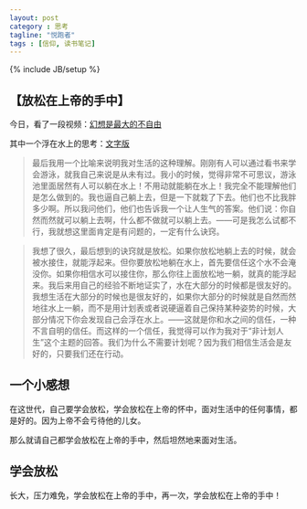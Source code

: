 ```yaml
---
layout: post
category : 思考
tagline: "悦跑者"
tags : [信仰, 读书笔记]
---
```

{% include JB/setup %}

## 【放松在上帝的手中】

今日，看了一段视频：[幻想是最大的不自由](http://v.youku.com/v_show/id_XODkyNjIwNDg0.html) 

其中一个浮在水上的思考：[文字版](http://weibo.com/p/1001603809359367903239)

> 最后我用一个比喻来说明我对生活的这种理解。刚刚有人可以通过看书来学会游泳，就我自己来说是从未有过。我小的时候，觉得非常不可思议，游泳池里面居然有人可以躺在水上！不用动就能躺在水上！我完全不能理解他们是怎么做到的。我也逼自己躺上去，但是一下就栽了下去。他们也不比我胖多少啊。所以我问他们，他们也告诉我一个让人生气的答案。他们说：你自然而然就可以躺上去啊，什么都不做就可以躺上去。——可是我怎么试都不行，我就想这里面肯定是有问题的，一定有什么诀窍。 

> 我想了很久，最后想到的诀窍就是放松。如果你放松地躺上去的时候，就会被水接住，就能浮起来。但你要放松地躺在水上，首先要信任这个水不会淹没你。如果你相信水可以接住你，那么你往上面放松地一躺，就真的能浮起来。我后来用自己的经验不断地证实了，水在大部分的时候都是很友好的。我想生活在大部分的时候也是很友好的，如果你大部分的时候就是自然而然地往水上一躺，而不是用计划表或者说硬逼着自己保持某种姿势的时候，大部分情况下你会发现自己会浮在水上。——这就是你和水之间的信任，一种不言自明的信任。而这样的一个信任，我觉得可以作为我对于“非计划人生”这个主题的回答。我们为什么不需要计划呢？因为我们相信生活会是友好的，只要我们还在行动。

## 一个小感想 

在这世代，自己要学会放松，学会放松在上帝的怀中，面对生活中的任何事情，都是好的。因为上帝不会亏待他的儿女。

那么就请自己都学会放松在上帝的手中，然后坦然地来面对生活。

## 学会放松

长大，压力难免，学会放松在上帝的手中，再一次，学会放松在上帝的手中！